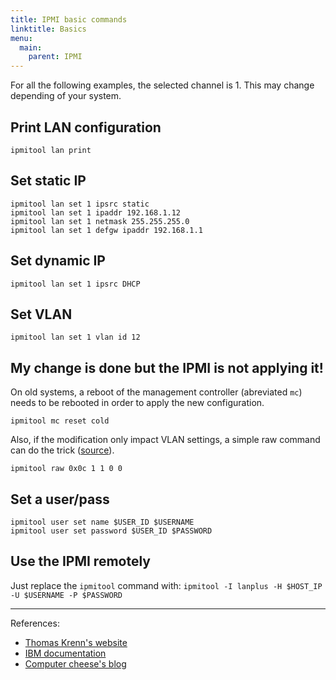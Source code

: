 ```yaml
---
title: IPMI basic commands
linktitle: Basics
menu:
  main:
    parent: IPMI
---
```


For all the following examples, the selected channel is 1. This may change
depending of your system.

Print LAN configuration
-----------------------

`ipmitool lan print`

Set static IP
-------------

```
ipmitool lan set 1 ipsrc static
ipmitool lan set 1 ipaddr 192.168.1.12
ipmitool lan set 1 netmask 255.255.255.0
ipmitool lan set 1 defgw ipaddr 192.168.1.1
```

Set dynamic IP
--------------

`ipmitool lan set 1 ipsrc DHCP`

Set VLAN
--------

`ipmitool lan set 1 vlan id 12`

My change is done but the IPMI is not applying it!
--------------------------------------------------

On old systems, a reboot of the management controller (abreviated `mc`) needs
to be rebooted in order to apply the new configuration.

`ipmitool mc reset cold`

Also, if the modification only impact VLAN settings, a simple raw command can
do the trick ([source](http://www.mail-archive.com/ipmitool-devel@lists.sourceforge.net/msg00095.html)).

`ipmitool raw 0x0c 1 1 0 0`

Set a user/pass
---------------

```
ipmitool user set name $USER_ID $USERNAME
ipmitool user set password $USER_ID $PASSWORD
```

Use the IPMI remotely
---------------------

Just replace the `ipmitool` command with:
`ipmitool -I lanplus -H $HOST_IP -U $USERNAME -P $PASSWORD`

---

References:

* [Thomas Krenn's website](https://www.thomas-krenn.com/en/wiki/Configuring_IPMI_under_Linux_using_ipmitool)
* [IBM documentation](https://www.ibm.com/support/knowledgecenter/en/linuxonibm/liabw/liabwresetDHCP.htm)
* [Computer cheese's blog](https://computercheese.blogspot.com/2013/12/ipmi-vlan-configuration.html)
